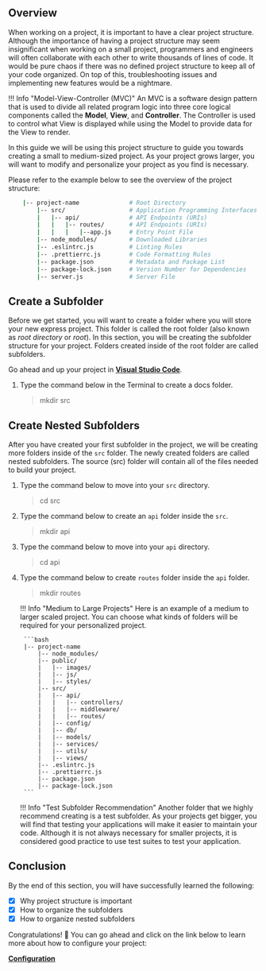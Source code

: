 ## Overview

When working on a project, it is important to have a clear project structure. Although the importance of having a project structure may seem insignificant when working on a small project, programmers and engineers will often collaborate with each other to write thousands of lines of code. It would be pure chaos if there was no defined project structure to keep all of your code organized. On top of this, troubleshooting issues and implementing new features would be a nightmare.

!!! Info "Model-View-Controller (MVC)"
    An MVC is a software design pattern that is used to divide all related program logic into three core logical components called the **Model**, **View**, and **Controller**.
    The Controller is used to control what View is displayed while using the Model to provide data for the View to render.

In this guide we will be using this project structure to guide you towards creating a small to medium-sized project. As your project grows larger, you will want to modify and personalize your project as you find is necessary.

Please refer to the example below to see the overview of the project structure:

```bash
    |-- project-name              # Root Directory
        |-- src/                  # Application Programming Interfaces
        |   |-- api/              # API Endpoints (URIs)
        |   |   |-- routes/       # API Endpoints (URIs)
        |   |   |   |--app.js     # Entry Point File
        |-- node_modules/         # Downloaded Libraries
        |-- .eslintrc.js          # Linting Rules 
        |-- .prettierrc.js        # Code Formatting Rules
        |-- package.json          # Metadata and Package List
        |-- package-lock.json     # Version Number for Dependencies
        |-- server.js             # Server File
```

## Create a Subfolder

Before we get started, you will want to create a folder where you will store your new express project. This folder is called the root folder (also known as *root directory* or *root*). In this section, you will be creating the subfolder structure for your project. Folders created inside of the root folder are called subfolders.

Go ahead and up your project in [**Visual Studio Code**](https://code.visualstudio.com/).

1. Type the command below in the Terminal to create a docs folder.

    > mkdir src
   

## Create Nested Subfolders

After you have created your first subfolder in the project, we will be creating more folders inside of the `src` folder. The newly created folders are called nested subfolders. The source (src) folder will contain all of the files needed to build your project.

1. Type the command below to move into your `src` directory.

    > cd src

2. Type the command below to create an `api` folder inside the `src`.

    > mkdir api

3. Type the command below to move into your `api` directory.

    > cd api

4. Type the command below to create `routes` folder inside the `api` folder.

    > mkdir routes
   

    !!! Info "Medium to Large Projects"
        Here is an example of a medium to larger scaled project. You can choose what kinds of folders will be required for your personalized project.

        ```bash
        |-- project-name
            |-- node_modules/
            |-- public/
            |   |-- images/
            |   |-- js/
            |   |-- styles/
            |-- src/
            |   |-- api/
            |   |   |-- controllers/
            |   |   |-- middleware/
            |   |   |-- routes/
            |   |-- config/
            |   |-- db/
            |   |-- models/
            |   |-- services/
            |   |-- utils/
            |   |-- views/
            |-- .eslintrc.js
            |-- .prettierrc.js
            |-- package.json
            |-- package-lock.json
        ```

    !!! Info "Test Subfolder Recommendation"
        Another folder that we highly recommend creating is a test subfolder. As your projects get bigger, you will find that testing your applications will make it easier to maintain your code. Although it is not always necessary for smaller projects, it is considered good practice to use test suites to test your application.

## Conclusion

By the end of this section, you will have successfully learned the following:

- [x] Why project structure is important
- [x] How to organize the subfolders
- [x] How to organize nested subfolders

Congratulations! 🎉 You can go ahead and click on the link below to learn more about how to configure your project:

**[Configuration](configuration.md)**
